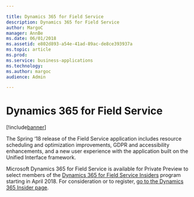 ```yaml
---

title: Dynamics 365 for Field Service
description: Dynamics 365 for Field Service
author: MargoC
manager: AnnBe
ms.date: 06/01/2018
ms.assetid: e802d893-a54e-41ad-89ac-de8ce393937a
ms.topic: article
ms.prod: 
ms.service: business-applications
ms.technology: 
ms.author: margoc
audience: Admin

---
```

#  Dynamics 365 for Field Service




[!include[banner](../../includes/banner.md)]

The Spring ‘18 release of the Field Service application includes resource
scheduling and optimization improvements, GDPR and accessibility enhancements,
and a new user experience with the application built on the Unified Interface
framework.

Microsoft Dynamics 365 for Field Service is available for Private Preview to
select members of the [Dynamics 365 for Field Service
Insiders](https://experience.dynamics.com/insider/campaign/?id=8c9d1220-6ec9-e711-8131-e0071b6ad011)
program starting in April 2018. For consideration or to register, [go to the
Dynamics 365 Insider page](https://experience.dynamics.com/insider/).
